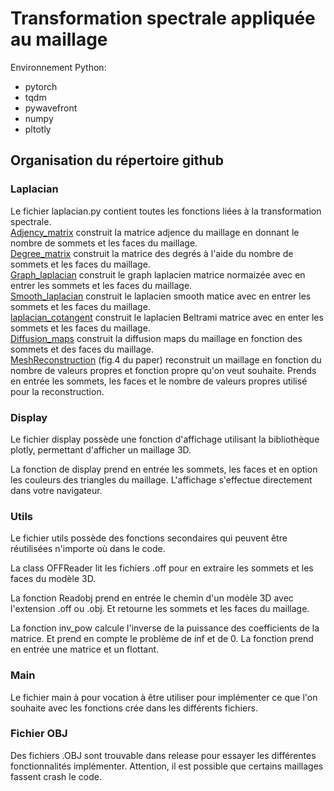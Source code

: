 # Transformation spectrale appliquée au maillage

Environnement Python: 
- pytorch
- tqdm
- pywavefront
- numpy
- pltotly

## Organisation du répertoire github

### Laplacian
Le fichier laplacian.py contient toutes les fonctions liées à la transformation spectrale.\
[Adjency_matrix](https://en.wikipedia.org/wiki/Adjacency_matrix) construit la matrice adjence du maillage en donnant le nombre de sommets et les faces du maillage.\
[Degree_matrix](https://en.wikipedia.org/wiki/Degree_matrix) construit la matrice des degrés à l'aide du nombre de sommets et les faces du maillage.\
[Graph_laplacian](https://en.wikipedia.org/wiki/Laplacian_matrix) construit le graph laplacien matrice normaizée avec en entrer les sommets et les faces du maillage.\
[Smooth_laplacian](https://en.wikipedia.org/wiki/Laplacian_smoothing) construit le laplacien smooth matice avec en entrer les sommets et les faces du maillage.\
[laplacian_cotangent](https://fr.wikipedia.org/wiki/Op%C3%A9rateur_de_Laplace-Beltrami) construit le laplacien Beltrami matrice avec en enter les sommets et les faces du maillage.\
[Diffusion_maps](https://en.wikipedia.org/wiki/Diffusion_map) construit la diffusion maps du maillage en fonction des sommets et des faces du maillage.\
[MeshReconstruction](https://people.csail.mit.edu/wangyu9/publications/extrinsic-operators/paper.pdf) (fig.4 du paper) reconstruit un maillage en fonction du nombre de valeurs propres et fonction propre qu'on veut souhaite. Prends en entrée les sommets, les faces et le nombre de valeurs propres utilisé pour la reconstruction.

### Display
Le fichier display possède une fonction d'affichage utilisant la bibliothèque plotly, permettant d'afficher un maillage 3D.

La fonction de display prend en entrée les sommets, les faces et en option les couleurs des triangles du maillage. L'affichage s'effectue directement dans votre navigateur.

### Utils
Le fichier utils possède des fonctions secondaires qui peuvent être réutilisées n'importe où dans le code.

La class OFFReader lit les fichiers .off pour en extraire les sommets et les faces du modèle 3D.

La fonction Readobj prend en entrée le chemin d'un modèle 3D avec l'extension .off ou .obj. Et retourne les sommets et les faces du maillage.

La fonction inv_pow calcule l'inverse de la puissance des coefficients de la matrice. Et prend en compte le problème de inf et de 0. La fonction prend en entrée une matrice et un flottant.

### Main
Le fichier main à pour vocation à être utiliser pour implémenter ce que l'on souhaite avec les fonctions crée dans les différents fichiers.

### Fichier OBJ
Des fichiers .OBJ sont trouvable dans release pour essayer les différentes fonctionnalités implémenter. Attention, il est possible que certains maillages fassent crash le code.
